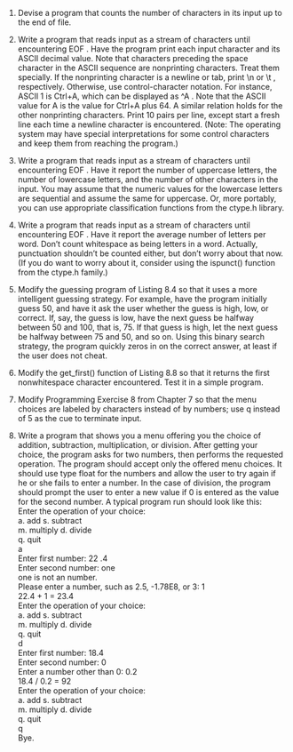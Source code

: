 1. Devise a program that counts the number of characters in its input up to the end of file.

2. Write a program that reads input as a stream of characters until encountering EOF . Have
the program print each input character and its ASCII decimal value. Note that characters
preceding the space character in the ASCII sequence are nonprinting characters.
Treat them specially. If the nonprinting character is a newline or tab, print \n or \t ,
respectively. Otherwise, use control-character notation. For instance, ASCII 1 is Ctrl+A,
which can be displayed as ^A . Note that the ASCII value for A is the value for Ctrl+A
plus 64. A similar relation holds for the other nonprinting characters. Print 10 pairs per
line, except start a fresh line each time a newline character is encountered. (Note: The
operating system may have special interpretations for some control characters and keep
them from reaching the program.)

3. Write a program that reads input as a stream of characters until encountering EOF .
Have it report the number of uppercase letters, the number of lowercase letters, and the
number of other characters in the input. You may assume that the numeric values for the
lowercase letters are sequential and assume the same for uppercase. Or, more portably,
you can use appropriate classification functions from the ctype.h library.

4. Write a program that reads input as a stream of characters until encountering EOF . Have
it report the average number of letters per word. Don’t count whitespace as being letters
in a word. Actually, punctuation shouldn’t be counted either, but don’t worry about that
now. (If you do want to worry about it, consider using the ispunct() function from the
ctype.h family.)

5. Modify the guessing program of Listing 8.4 so that it uses a more intelligent guessing
strategy. For example, have the program initially guess 50, and have it ask the user
whether the guess is high, low, or correct. If, say, the guess is low, have the next guess
be halfway between 50 and 100, that is, 75. If that guess is high, let the next guess be
halfway between 75 and 50, and so on. Using this binary search strategy, the program
quickly zeros in on the correct answer, at least if the user does not cheat.

6. Modify the get_first() function of Listing 8.8 so that it returns the first nonwhitespace
character encountered. Test it in a simple program.

7. Modify Programming Exercise 8 from Chapter 7 so that the menu choices are labeled by
characters instead of by numbers; use q instead of 5 as the cue to terminate input.
8. Write a program that shows you a menu offering you the choice of addition, subtraction,
multiplication, or division. After getting your choice, the program asks for two numbers,
then performs the requested operation. The program should accept only the offered
menu choices. It should use type float for the numbers and allow the user to try again
if he or she fails to enter a number. In the case of division, the program should prompt
the user to enter a new value if 0 is entered as the value for the second number. A typical
program run should look like this:<br>
Enter the operation of your choice:<br>
a. add s. subtract<br>
m. multiply d. divide<br>
q. quit<br>
a<br>
Enter first number: 22 .4<br>
Enter second number: one<br>
one is not an number.<br>
Please enter a number, such as 2.5, -1.78E8, or 3: 1<br>
22.4 + 1 = 23.4<br>
Enter the operation of your choice:<br>
a. add s. subtract<br>
m. multiply d. divide<br>
q. quit<br>
d<br>
Enter first number: 18.4<br>
Enter second number: 0<br>
Enter a number other than 0: 0.2<br>
18.4 / 0.2 = 92<br>
Enter the operation of your choice:<br>
a. add s. subtract<br>
m. multiply d. divide<br>
q. quit<br>
q<br>
Bye.<br>
